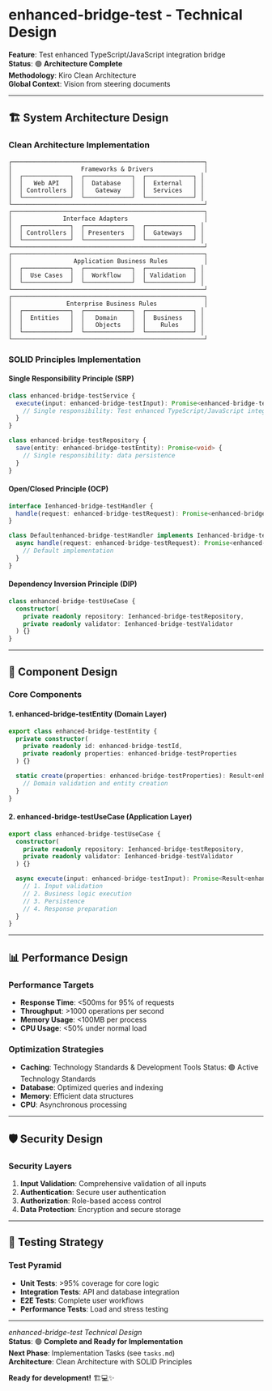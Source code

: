 # enhanced-bridge-test - Technical Design

**Feature**: Test enhanced TypeScript/JavaScript integration bridge  
**Status**: 🟢 **Architecture Complete**  
**Methodology**: Kiro Clean Architecture  
**Global Context**: Vision from steering documents  

---

## 🏗️ **System Architecture Design**

### **Clean Architecture Implementation**

```
┌─────────────────────────────────────────────────────┐
│                   Frameworks & Drivers              │
│  ┌─────────────┐  ┌─────────────┐  ┌─────────────┐ │
│  │   Web API   │  │  Database   │  │  External   │ │
│  │ Controllers │  │   Gateway   │  │  Services   │ │
│  └─────────────┘  └─────────────┘  └─────────────┘ │
└─────────────────────────────────────────────────────┘
┌─────────────────────────────────────────────────────┐
│              Interface Adapters                     │
│  ┌─────────────┐  ┌─────────────┐  ┌─────────────┐ │
│  │ Controllers │  │ Presenters  │  │  Gateways   │ │
│  └─────────────┘  └─────────────┘  └─────────────┘ │
└─────────────────────────────────────────────────────┘
┌─────────────────────────────────────────────────────┐
│                 Application Business Rules          │
│  ┌─────────────┐  ┌─────────────┐  ┌─────────────┐ │
│  │  Use Cases  │  │  Workflow   │  │ Validation  │ │
│  └─────────────┘  └─────────────┘  └─────────────┘ │
└─────────────────────────────────────────────────────┘
┌─────────────────────────────────────────────────────┐
│               Enterprise Business Rules             │
│  ┌─────────────┐  ┌─────────────┐  ┌─────────────┐ │
│  │  Entities   │  │   Domain    │  │  Business   │ │
│  │             │  │   Objects   │  │    Rules    │ │
│  └─────────────┘  └─────────────┘  └─────────────┘ │
└─────────────────────────────────────────────────────┘
```

### **SOLID Principles Implementation**

#### **Single Responsibility Principle (SRP)**
```typescript
class enhanced-bridge-testService {
  execute(input: enhanced-bridge-testInput): Promise<enhanced-bridge-testOutput> {
    // Single responsibility: Test enhanced TypeScript/JavaScript integration bridge
  }
}

class enhanced-bridge-testRepository {
  save(entity: enhanced-bridge-testEntity): Promise<void> {
    // Single responsibility: data persistence
  }
}
```

#### **Open/Closed Principle (OCP)**
```typescript
interface Ienhanced-bridge-testHandler {
  handle(request: enhanced-bridge-testRequest): Promise<enhanced-bridge-testResponse>;
}

class Defaultenhanced-bridge-testHandler implements Ienhanced-bridge-testHandler {
  async handle(request: enhanced-bridge-testRequest): Promise<enhanced-bridge-testResponse> {
    // Default implementation
  }
}
```

#### **Dependency Inversion Principle (DIP)**
```typescript
class enhanced-bridge-testUseCase {
  constructor(
    private readonly repository: Ienhanced-bridge-testRepository,
    private readonly validator: Ienhanced-bridge-testValidator
  ) {}
}
```

---

## 🎯 **Component Design**

### **Core Components**

#### **1. enhanced-bridge-testEntity (Domain Layer)**
```typescript
export class enhanced-bridge-testEntity {
  private constructor(
    private readonly id: enhanced-bridge-testId,
    private readonly properties: enhanced-bridge-testProperties
  ) {}

  static create(properties: enhanced-bridge-testProperties): Result<enhanced-bridge-testEntity> {
    // Domain validation and entity creation
  }
}
```

#### **2. enhanced-bridge-testUseCase (Application Layer)**
```typescript
export class enhanced-bridge-testUseCase {
  constructor(
    private readonly repository: Ienhanced-bridge-testRepository,
    private readonly validator: Ienhanced-bridge-testValidator
  ) {}

  async execute(input: enhanced-bridge-testInput): Promise<Result<enhanced-bridge-testOutput>> {
    // 1. Input validation
    // 2. Business logic execution
    // 3. Persistence
    // 4. Response preparation
  }
}
```

---

## 📊 **Performance Design**

### **Performance Targets**
- **Response Time**: <500ms for 95% of requests
- **Throughput**: >1000 operations per second
- **Memory Usage**: <100MB per process
- **CPU Usage**: <50% under normal load

### **Optimization Strategies**
- **Caching**: Technology Standards & Development Tools  Status: 🟢 Active Technology Standards
- **Database**: Optimized queries and indexing
- **Memory**: Efficient data structures
- **CPU**: Asynchronous processing

---

## 🛡️ **Security Design**

### **Security Layers**
1. **Input Validation**: Comprehensive validation of all inputs
2. **Authentication**: Secure user authentication
3. **Authorization**: Role-based access control
4. **Data Protection**: Encryption and secure storage

---

## 🧪 **Testing Strategy**

### **Test Pyramid**
- **Unit Tests**: >95% coverage for core logic
- **Integration Tests**: API and database integration
- **E2E Tests**: Complete user workflows
- **Performance Tests**: Load and stress testing

---

*enhanced-bridge-test Technical Design*  
**Status**: 🟢 **Complete and Ready for Implementation**  
**Next Phase**: Implementation Tasks (see `tasks.md`)  
**Architecture**: Clean Architecture with SOLID Principles  

**Ready for development!** 🏗️💻✨